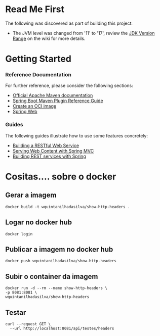 # Read Me First
The following was discovered as part of building this project:

* The JVM level was changed from '11' to '17', review the [JDK Version Range](https://github.com/spring-projects/spring-framework/wiki/Spring-Framework-Versions#jdk-version-range) on the wiki for more details.

# Getting Started

### Reference Documentation
For further reference, please consider the following sections:

* [Official Apache Maven documentation](https://maven.apache.org/guides/index.html)
* [Spring Boot Maven Plugin Reference Guide](https://docs.spring.io/spring-boot/docs/3.1.3/maven-plugin/reference/html/)
* [Create an OCI image](https://docs.spring.io/spring-boot/docs/3.1.3/maven-plugin/reference/html/#build-image)
* [Spring Web](https://docs.spring.io/spring-boot/docs/3.1.3/reference/htmlsingle/index.html#web)

### Guides
The following guides illustrate how to use some features concretely:

* [Building a RESTful Web Service](https://spring.io/guides/gs/rest-service/)
* [Serving Web Content with Spring MVC](https://spring.io/guides/gs/serving-web-content/)
* [Building REST services with Spring](https://spring.io/guides/tutorials/rest/)

# Cositas.... sobre o docker

## Gerar a imagem
```
docker build -t wquintanilhadasilva/show-http-headers .
```

## Logar no docker hub
```
docker login
```


## Publicar a imagem no docker hub
```
docker push wquintanilhadasilva/show-http-headers
```

## Subir o container da imagem
```
docker run -d --rm --name show-http-headers \
-p 8081:8081 \
wquintanilhadasilva/show-http-headers
```

## Testar

```
curl --request GET \
  --url http://localhost:8081/api/testes/headers
```
